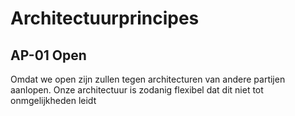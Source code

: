 # Architectuurprincipes

## AP-01 Open

Omdat we open zijn zullen tegen architecturen van andere partijen aanlopen. Onze architectuur is zodanig flexibel dat dit niet tot onmgelijkheden leidt



